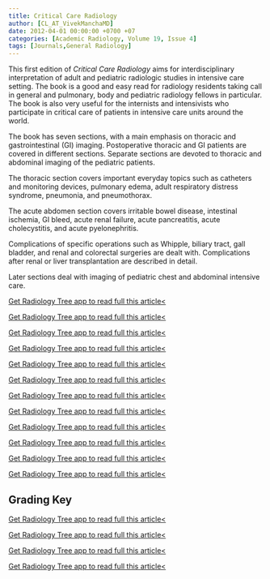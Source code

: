 ```yaml
---
title: Critical Care Radiology
author: [CL_AT_VivekManchaMD]
date: 2012-04-01 00:00:00 +0700 +07
categories: [Academic Radiology, Volume 19, Issue 4]
tags: [Journals,General Radiology]
---
```

This first edition of _Critical Care Radiology_ aims for interdisciplinary interpretation of adult and pediatric radiologic studies in intensive care setting. The book is a good and easy read for radiology residents taking call in general and pulmonary, body and pediatric radiology fellows in particular. The book is also very useful for the internists and intensivists who participate in critical care of patients in intensive care units around the world.

The book has seven sections, with a main emphasis on thoracic and gastrointestinal (GI) imaging. Postoperative thoracic and GI patients are covered in different sections. Separate sections are devoted to thoracic and abdominal imaging of the pediatric patients.

The thoracic section covers important everyday topics such as catheters and monitoring devices, pulmonary edema, adult respiratory distress syndrome, pneumonia, and pneumothorax.

The acute abdomen section covers irritable bowel disease, intestinal ischemia, GI bleed, acute renal failure, acute pancreatitis, acute cholecystitis, and acute pyelonephritis.

Complications of specific operations such as Whipple, biliary tract, gall bladder, and renal and colorectal surgeries are dealt with. Complications after renal or liver transplantation are described in detail.

Later sections deal with imaging of pediatric chest and abdominal intensive care.

[Get Radiology Tree app to read full this article<](https://clinicalpub.com/app)

[Get Radiology Tree app to read full this article<](https://clinicalpub.com/app)

[Get Radiology Tree app to read full this article<](https://clinicalpub.com/app)

[Get Radiology Tree app to read full this article<](https://clinicalpub.com/app)

[Get Radiology Tree app to read full this article<](https://clinicalpub.com/app)

[Get Radiology Tree app to read full this article<](https://clinicalpub.com/app)

[Get Radiology Tree app to read full this article<](https://clinicalpub.com/app)

[Get Radiology Tree app to read full this article<](https://clinicalpub.com/app)

[Get Radiology Tree app to read full this article<](https://clinicalpub.com/app)

[Get Radiology Tree app to read full this article<](https://clinicalpub.com/app)

[Get Radiology Tree app to read full this article<](https://clinicalpub.com/app)

[Get Radiology Tree app to read full this article<](https://clinicalpub.com/app)

## Grading Key

[Get Radiology Tree app to read full this article<](https://clinicalpub.com/app)

[Get Radiology Tree app to read full this article<](https://clinicalpub.com/app)

[Get Radiology Tree app to read full this article<](https://clinicalpub.com/app)

[Get Radiology Tree app to read full this article<](https://clinicalpub.com/app)